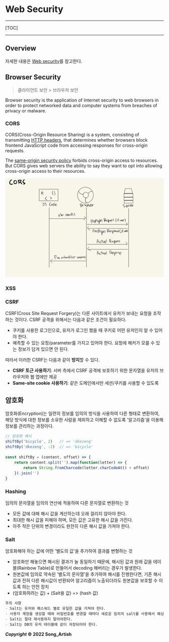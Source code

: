 # Web Security

---

[TOC]

---



## Overview

자세한 내용은 [Web security](https://developer.mozilla.org/en-US/docs/Web/Security)를 참고한다.



## Browser Security

> 클라이언트 보안 > 브라우저 보안

Browser security is the application of Internet security to web browsers in order to protect networked data and computer systems from breaches of privacy or malware. 

### CORS

CORS(Cross-Origin Resource Sharing) is a system, consisting of transmitting [HTTP headers](https://developer.mozilla.org/en-US/docs/Glossary/HTTP_header), that determines whether browsers block frontend JavaScript code from accessing responses for cross-origin requests.

The [same-origin security policy](https://developer.mozilla.org/en-US/docs/Web/Security/Same-origin_policy) forbids cross-origin access to resources. But CORS gives web servers the ability to say they want to opt into allowing cross-origin access to their resources.

![cors](img/cors.jpg)

### XSS 

### CSRF

CSRF(Cross Site Request Forgery)는 다른 사이트에서 유저가 보내는 요청을 조작하는 것이다. CSRF 공격을 위해서는 다음과 같은 조건이 필요하다.

- 쿠키를 사용한 로그인으로, 유저가 로그인 했을 때 쿠키로 어떤 유저인지 알 수 있어야 한다.
- 예측할 수 있는 요청/parameter를 가지고 있어야 한다. 요청에 해커가 모를 수 있는 정보가 담겨 있으면 안 된다.

따라서 이러한 CSRF는 다음과 같이 **방지**할 수 있다.

- **CSRF 토근 사용하기**: 서버 측에서 CSRF 공격에 보호하기 위한 문자열을 유저의 브라우저와 웹 앱에만 제공
- **Same-site cookie 사용하기**: 같은 도메인에서만 세션/쿠키를 사용할 수 있도록



## 암호화

암호화(Encryption)는 일련의 정보를 임의의 방식을 사용하여 다른 형태로 변환하여, 해당 방식에 대한 정보를 소유한 사람을 제외하고 이해할 수 없도록 '알고리즘'을 이용해 정보를 관리하는 과정이다.

```javascript
// 암호화 예시
shiftBy('bicycle', 2)	// => 'dkezeng'
shiftBy('dkezeng', -2)	// => 'bicycle'

const shiftBy = (content, offset) => {
    return content.split('').map(function(letter) => {
		return String.fromCharcode(letter.charCodeAt() + offset)
	}).join('')
}
```

### Hashing

임의의 문자열을 임의의 연산에 적용하여 다른 문자열로 변환하는 것

- 모든 값에 대해 해시 값을 계산하는데 오래 걸리지 않아야 한다.
- 최대한 해시 값을 피해야 하며, 모든 값은 고유한 해시 값을 가진다.
- 아주 작은 단위의 변경이라도 완전히 다른 해시 값을 가져야 한다.

### Salt

암호화해야 하는 값에 어떤 '별도의 값'을 추가하여 결과를 변형하는 것

- 암호화만 해놓으면 해시된 결과가 늘 동일하기 때문에, 해시된 값과 원래 값을 테이블(Rainbow Table)로 만들어서 decoding 해버리는 경우가 발생한다.
- 원본값에 임의로 약속된 '별도의 문자열'을 추가하여 해시를 진행한다면, 기존 해시값과 전혀 다른 해시값이 반환되어 알고리즘이 노출되더라도 원본값을 보호할 수 이도록 하는 안전 장치
- (암호화하려는 값) + (Salt용 값) => (hash 값)

```markdown
주의 사항
- Salt는 유저와 패스워드 별로 유일한 값을 가져야 한다.
- 사용자 계정을 생성할 때와 비밀번호를 변경할 때마다 새로운 임의의 salt를 사용해서 해싱해야 한다.
- Salt는 절대 재사용하지 말아야한다.
- Salt는 DB의 유저 테이블에 같이 저장되어야 한다.
```



***Copyright* © 2022 Song_Artish**
